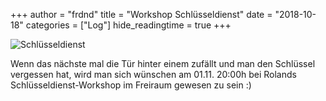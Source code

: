 +++
author = "frdnd"
title = "Workshop Schlüsseldienst"
date = "2018-10-18"
categories = ["Log"]
hide_readingtime = true
+++

![Schlüsseldienst](/post/post_2018-10-18/schluesseldienst.jpg)

Wenn das nächste mal die Tür hinter einem zufällt und man den Schlüssel vergessen hat, wird man sich wünschen am 01.11. 20:00h bei Rolands Schlüsseldienst-Workshop im Freiraum gewesen zu sein :)	
